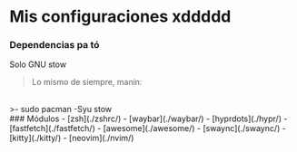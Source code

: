 # Mis configuraciones xddddd
### Dependencias pa tó
Solo GNU stow
<br>
> Lo mismo de siempre, manin:
<br>
>- sudo pacman -Syu stow
<br>
### Módulos
- [zsh](./zshrc/)
- [waybar](./waybar/)
- [hyprdots](./hypr/)
- [fastfetch](./fastfetch/)
- [awesome](./awesome/)
- [swaync](./swaync/)
- [kitty](./kitty/)
- [neovim](./nvim/) 

